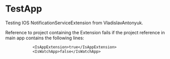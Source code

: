 # TestApp

Testing IOS NotificationServiceExtension from VladislavAntonyuk.

Reference to project containing the Extension fails if the project reference in main app contains the following lines:
```
			<IsAppExtension>true</IsAppExtension>
			<IsWatchApp>false</IsWatchApp>
```
